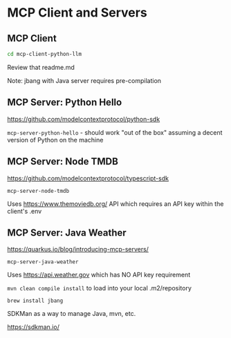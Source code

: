 # MCP Client and Servers

## MCP Client

```bash
cd mcp-client-python-llm
```

Review that readme.md

Note: jbang with Java server requires pre-compilation

## MCP Server: Python Hello

https://github.com/modelcontextprotocol/python-sdk


`mcp-server-python-hello` - should work "out of the box" assuming a decent version of Python on the machine


## MCP Server: Node TMDB

https://github.com/modelcontextprotocol/typescript-sdk


`mcp-server-node-tmdb`

Uses https://www.themoviedb.org/ API which requires an API key within the client's .env

## MCP Server: Java Weather

https://quarkus.io/blog/introducing-mcp-servers/


`mcp-server-java-weather`

Uses https://api.weather.gov which has NO API key requirement

`mvn clean compile install` to load into your local .m2/repository

`brew install jbang`

SDKMan as a way to manage Java, mvn, etc. 

https://sdkman.io/


